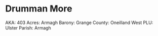 # Drumman More

AKA: 403
Acres: Armagh
Barony: Grange
County: Oneilland West
PLU: Ulster
Parish: Armagh